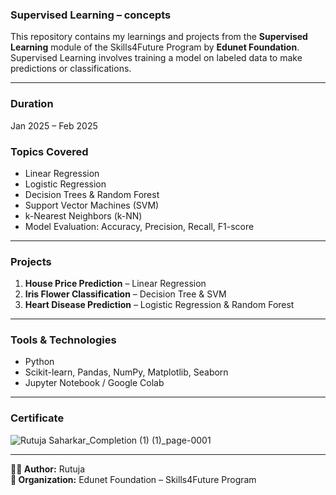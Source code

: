 ### Supervised Learning – concepts
This repository contains my learnings and projects from the **Supervised Learning** module of the Skills4Future Program by **Edunet Foundation**.  
Supervised Learning involves training a model on labeled data to make predictions or classifications.

---

### Duration
Jan 2025 – Feb 2025

### Topics Covered
- Linear Regression
- Logistic Regression
- Decision Trees & Random Forest
- Support Vector Machines (SVM)
- k-Nearest Neighbors (k-NN)
- Model Evaluation: Accuracy, Precision, Recall, F1-score

---

### Projects
1. **House Price Prediction** – Linear Regression  
2. **Iris Flower Classification** – Decision Tree & SVM  
3. **Heart Disease Prediction** – Logistic Regression & Random Forest

---

### Tools & Technologies
- Python
- Scikit-learn, Pandas, NumPy, Matplotlib, Seaborn
- Jupyter Notebook / Google Colab

---

### Certificate
![Rutuja Saharkar_Completion (1) (1)_page-0001](https://github.com/user-attachments/assets/2a807574-833a-4ba5-bf3b-524e4ae5d1d8)


---

**👩‍💻 Author:** Rutuja  
**🏢 Organization:** Edunet Foundation – Skills4Future Program

